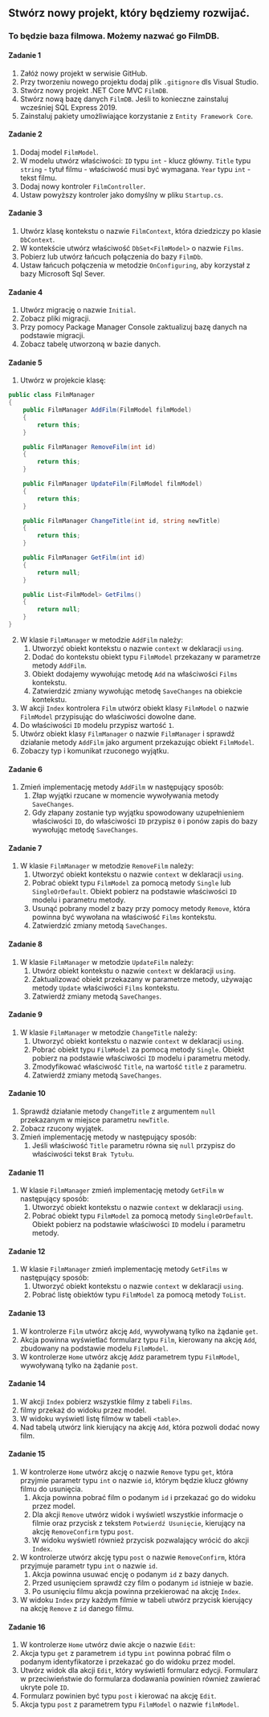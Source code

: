 ## Stwórz nowy  projekt, który będziemy rozwijać. 

### To będzie baza filmowa. Możemy nazwać go FilmDB.

####  Zadanie 1
 
1. Załóż nowy projekt w serwisie GitHub.
2. Przy tworzeniu nowego projektu dodaj plik `.gitignore` dls Visual Studio.
3. Stwórz nowy projekt .NET Core MVC `FilmDB`.
4. Stwórz nową bazę danych `FilmDB`. Jeśli to konieczne zainstaluj wcześniej SQL Express 2019. 
5. Zainstaluj pakiety umożliwiające korzystanie z `Entity Framework Core`.


#### Zadanie 2

1. Dodaj model `FilmModel`.
2. W modelu utwórz właściwości:
    `ID` typu `int` - klucz główny.
    `Title` typu `string` - tytuł filmu - właściwość musi być wymagana.
    `Year` typu `int` - tekst filmu.
4. Dodaj nowy kontroler `FilmController`.
5. Ustaw powyższy kontroler jako domyślny w pliku `Startup.cs`.

#### Zadanie 3

1. Utwórz klasę kontekstu o nazwie `FilmContext`, która dziedziczy po klasie `DbContext`.
1. W kontekście utwórz właściwość `DbSet<FilmModel>` o nazwie `Films`.
1. Pobierz lub utwórz łańcuch połączenia do bazy `FilmDb`.
1. Ustaw łańcuch połączenia w metodzie `OnConfiguring`, aby korzystał z bazy Microsoft Sql Sever.

#### Zadanie 4

1. Utwórz migrację o nazwie `Initial`.
1. Zobacz pliki migracji.
1. Przy pomocy Package Manager Console zaktualizuj bazę danych na podstawie migracji.
1. Zobacz tabelę utworzoną w bazie danych.

#### Zadanie 5

1. Utwórz w projekcie klasę:
```csharp
public class FilmManager
{
    public FilmManager AddFilm(FilmModel filmModel)
    {
        return this;
    }

    public FilmManager RemoveFilm(int id)
    {
        return this;
    }

    public FilmManager UpdateFilm(FilmModel filmModel)
    {
        return this;
    }

    public FilmManager ChangeTitle(int id, string newTitle)
    {
        return this;
    }

    public FilmManager GetFilm(int id)
    {
        return null;
    }

    public List<FilmModel> GetFilms()
    {
        return null;
    }
}
```
2. W klasie `FilmManager` w metodzie `AddFilm` należy:
    1. Utworzyć obiekt kontekstu o nazwie `context` w deklaracji `using`.
    1. Dodać do kontekstu obiekt typu `FilmModel` przekazany w parametrze metody `AddFilm`.
    1. Obiekt dodajemy wywołując metodę `Add` na właściwości `Films` kontekstu.
    1. Zatwierdzić zmiany wywołując metodę `SaveChanges` na obiekcie kontekstu.
3. W akcji `Index` kontrolera `Film` utwórz obiekt klasy `FilmModel` o nazwie `FilmModel` przypisując do właściwości dowolne dane.
4. Do właściwości `ID` modelu przypisz wartość `1`.
5. Utwórz obiekt klasy `FilmManager` o nazwie `FilmManager` i sprawdź działanie metody `AddFilm` jako argument przekazując obiekt `FilmModel`.
6. Zobaczy typ i komunikat rzuconego wyjątku.

#### Zadanie 6

1. Zmień implementację metody `AddFilm` w następujący sposób:
    1. Złap wyjątki rzucane w momencie wywoływania metody `SaveChanges`.
    1. Gdy złapany zostanie typ wyjątku spowodowany uzupełnieniem właściwości `ID`, do właściwości `ID` przypisz `0` i ponów zapis do bazy wywołując metodę `SaveChanges`.

#### Zadanie 7

1. W klasie `FilmManager` w metodzie `RemoveFilm` należy:
    1. Utworzyć obiekt kontekstu o nazwie `context` w deklaracji `using`.
    1. Pobrać obiekt typu `FilmModel` za pomocą metody `Single` lub `SingleOrDefault`. Obiekt pobierz na podstawie właściwości `ID` modelu i parametru metody.
    1. Usunąć pobrany model z bazy przy pomocy metody `Remove`, która powinna być wywołana na właściwość `Films` kontekstu.
    1. Zatwierdzić zmiany metodą `SaveChanges`.
    
#### Zadanie 8

1. W klasie `FilmManager` w metodzie `UpdateFilm` należy:
    1. Utwórz obiekt kontekstu o nazwie `context` w deklaracji `using`.
    1. Zaktualizować obiekt przekazany w parametrze metody, używając metody `Update` właściwości `Films` kontekstu.
    1. Zatwierdź zmiany metodą `SaveChanges`.
    

#### Zadanie 9
1. W klasie `FilmManager` w metodzie `ChangeTitle` należy:
    1. Utworzyć obiekt kontekstu o nazwie `context` w deklaracji `using`.
    1. Pobrać obiekt typu `FilmModel` za pomocą metody `Single`. Obiekt pobierz na podstawie właściwości `ID` modelu i parametru metody.
    1. Zmodyfikować właściwość `Title`, na wartość `title` z parametru.
    1. Zatwierdź zmiany metodą `SaveChanges`.

#### Zadanie 10

1. Sprawdź działanie metody `ChangeTitle` z argumentem `null` przekazanym w miejsce parametru `newTitle`.
1. Zobacz rzucony wyjątek.
1. Zmień implementację metody w następujący sposób:
    1. Jeśli właściwość `Title` parametru równa się `null` przypisz do właściwości tekst `Brak Tytułu`.

#### Zadanie 11

1. W klasie `FilmManager` zmień implementację metody `GetFilm` w następujący sposób:
    1. Utworzyć obiekt kontekstu o nazwie `context` w deklaracji `using`.
    1. Pobrać obiekt typu `FilmModel` za pomocą metody `SingleOrDefault`. Obiekt pobierz na podstawie właściwości `ID` modelu i parametru metody.

#### Zadanie 12

1. W klasie `FilmManager` zmień implementację metody `GetFilms` w następujący sposób:
    1. Utworzyć obiekt kontekstu o nazwie `context` w deklaracji `using`.
    1. Pobrać listę obiektów typu `FilmModel` za pomocą metody `ToList`.


#### Zadanie 13

1. W kontrolerze `Film` utwórz akcję `Add`, wywoływaną tylko na żądanie `get`.
1. Akcja powinna wyświetlać formularz typu `Film`, kierowany na akcję `Add`, zbudowany na podstawie modelu `FilmModel`.
1. W kontrolerze `Home` utwórz akcję `Add`z parametrem typu `FilmModel`, wywoływaną tylko na żądanie `post`.

#### Zadanie 14

1. W akcji `Index` pobierz wszystkie filmy z tabeli `Films`.
1. filmy przekaż do widoku przez model.
1. W widoku wyświetl listę filmów w tabeli `<table>`.
1. Nad tabelą utwórz link kierujący na akcję `Add`, która pozwoli dodać nowy film.

#### Zadanie 15

1. W kontrolerze `Home` utwórz akcję o nazwie `Remove` typu `get`, która przyjmie parametr typu `int` o nazwie `id`, którym będzie klucz główny filmu do usunięcia.
    1. Akcja powinna pobrać film o podanym `id` i przekazać go do widoku przez model.
    1. Dla akcji `Remove` utwórz widok i wyświetl wszystkie informacje o filmie oraz przycisk z tekstem `Potwierdź Usunięcie`, kierujący na akcję `RemoveConfirm` typu `post`.
    1. W widoku wyświetl również przycisk pozwalający wrócić do akcji `Index`.
1. W kontrolerze utwórz akcję typu `post` o nazwie `RemoveConfirm`, która przyjmuje parametr typu `int` o nazwie `id`.
    1. Akcja powinna usuwać encję o podanym `id` z bazy danych.
    1. Przed usunięciem sprawdź czy film o podanym `id` istnieje w bazie.
    1. Po usunięciu filmu akcja powinna przekierować na akcję `Index`.
1. W widoku `Index` przy każdym filmie w tabeli utwórz przycisk kierujący na akcję `Remove` z `id` danego filmu.

#### Zadanie 16

1. W kontrolerze `Home` utwórz dwie akcje o nazwie `Edit`:
1. Akcja typu `get` z parametrem `id` typu `int` powinna pobrać film o podanym identyfikatorze i przekazać go do widoku przez model.
1. Utwórz widok dla akcji `Edit`, który wyświetli formularz edycji. Formularz w przeciwieństwie do formularza dodawania powinien również zawierać ukryte pole `ID`.
1. Formularz powinien być typu `post` i kierować na akcję `Edit`.
1. Akcja typu `post` z parametrem typu `FilmModel` o nazwie `filmModel`.